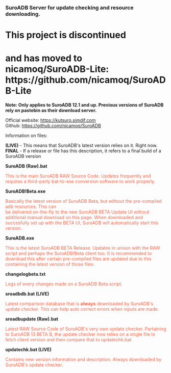 <!DOCTYPE HTML>
<head>
  </head>
  
  <body>
<h3>SuroADB Server for update checking and resource downloading.</h3>

<h1>This project is discontinued </h1>
<h1>and has moved to nicamoq/SuroADB-Lite: https://github.com/nicamoq/SuroADB-Lite</h1>
  
<strong>Note: Only applies to SuroADB 12.1 and up. Previous versions of SuroADB rely
on pastebin as their download server.</strong>

Official website: https://kutsuro.simdif.com<br>
Github: https://github.com/nicamoq/SuroADB


Information on files:

<strong>(LIVE)</strong> - This means that SuroADB's latest version relies on it. Right now.<br>
<strong>FINAL</strong> - If a release or file has this description, it refers to a final build of a SuroADB version

<strong>SuroADB (Raw).bat</strong>

<p style="color:tomato;font:Roboto Thin;">This is the main SuroADB RAW Source Code. Updates frequently and requires
a third-party bat-to-exe conversion software to work properly.</p>

<strong>SuroADB!Beta.exe</strong>

<p style="color:tomato;font:Roboto Thin;">Basically the latest version of SuroADB Beta, but without the pre-compiled adb resources. This can<br>be delivered on-the-fly to the new SuroADB BETA Update UI without additional manual download on this page. When downloaded and succesfully set up with the BETA UI, SuroADB will automatically start this version.</p>

<strong>SuroADB.exe</strong>

<p style="color:tomato;font:Roboto Thin;">This is the latest SuroADB BETA Release. Updates in unison with the RAW script and perhaps the SuroADB!Beta client too. It is recommended to download this after certain pre-compiled files are updated due to this containing the latest version of those files.</p>

<strong>changelogbeta.txt</strong>

<p style="color:tomato;font:Roboto Thin;">Logs of every changes made on a SuroADB Beta script.</p>

<strong>sroadbdb.bat (LIVE)</strong>

<p style="color:tomato;font:Roboto Thin;">Latest comparison database that is <strong>always</strong> downloaded by
SuroADB's update checker. This can help auto correct errors when inputs are made.</p>

<strong>sroadbupdate (Raw).bat</strong>

<p style="color:tomato;font:Roboto Thin;">Latest RAW Source Code of SuroADB's very own update checker. Partaining to SuroADB 13 BETA B, the update checker now relies on a single file to fetch client version and then compare that to updatechk.bat</p>

<strong>updatechk.bat (LIVE)</strong>

<p style="color:tomato;font:Roboto Thin;">Contains new version information and description. Always downloaded by SuroADB's
update checker.</p>

</html>
